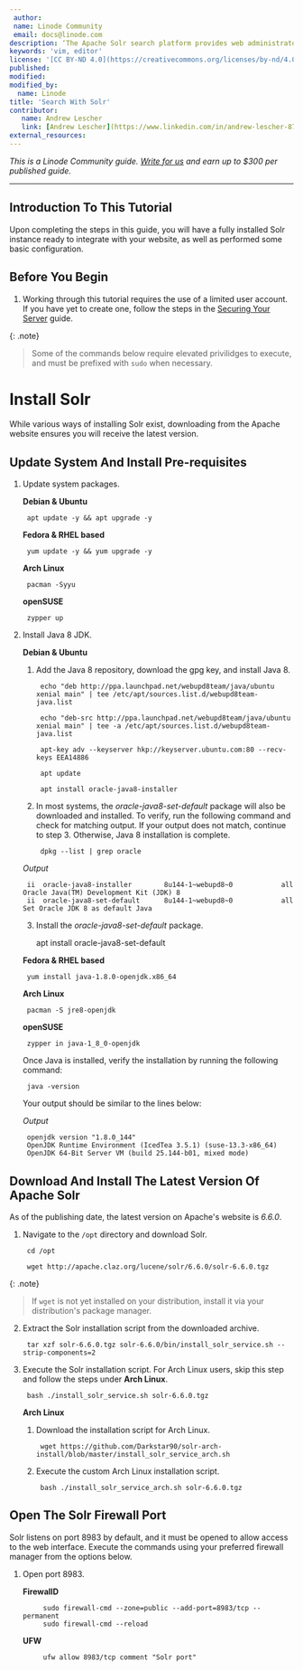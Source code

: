 ```yaml
---
 author:
 name: Linode Community
 email: docs@linode.com
description: ‘The Apache Solr search platform provides web administrators with a customizable and scalable open source solution for managing online content.
keywords: 'vim, editor'
license: '[CC BY-ND 4.0](https://creativecommons.org/licenses/by-nd/4.0)'
published:
modified:
modified_by:
  name: Linode
title: 'Search With Solr'
contributor:
   name: Andrew Lescher
   link: [Andrew Lescher](https://www.linkedin.com/in/andrew-lescher-87027940/)
external_resources:
---
```


*This is a Linode Community guide. [Write for us](/docs/contribute) and earn up to $300 per published guide.*

---

## Introduction To This Tutorial

Upon completing the steps in this guide, you will have a fully installed Solr instance ready to integrate with your website, as well as performed some basic configuration.

## Before You Begin

1. Working through this tutorial requires the use of a limited user account. If you have yet to create one, follow the steps in the [Securing Your Server](/docs/security/securing-your-server) guide.

{: .note}
> Some of the commands below require elevated privilidges to execute, and must be prefixed with `sudo` when necessary.

# Install Solr

While various ways of installing Solr exist, downloading from the Apache website ensures you will receive the latest version.

## Update System And Install Pre-requisites

1. Update system packages.

    **Debian & Ubuntu**

        apt update -y && apt upgrade -y

    **Fedora & RHEL based**

        yum update -y && yum upgrade -y

    **Arch Linux**

        pacman -Syyu

    **openSUSE**

        zypper up

2. Install Java 8 JDK.

    **Debian & Ubuntu**

    1. Add the Java 8 repository, download the gpg key, and install Java 8. 

            echo "deb http://ppa.launchpad.net/webupd8team/java/ubuntu xenial main" | tee /etc/apt/sources.list.d/webupd8team-java.list

            echo "deb-src http://ppa.launchpad.net/webupd8team/java/ubuntu xenial main" | tee -a /etc/apt/sources.list.d/webupd8team-java.list

            apt-key adv --keyserver hkp://keyserver.ubuntu.com:80 --recv-keys EEA14886

            apt update

            apt install oracle-java8-installer 

    2. In most systems, the *oracle-java8-set-default* package will also be downloaded and installed. To verify, run the following command and check for matching output. If your output does not match, continue to step 3. Otherwise, Java 8 installation is complete.

            dpkg --list | grep oracle

    *Output*
        
        ii  oracle-java8-installer        8u144-1~webupd8~0            all          Oracle Java(TM) Development Kit (JDK) 8
        ii  oracle-java8-set-default      8u144-1~webupd8~0            all          Set Oracle JDK 8 as default Java

    3. Install the *oracle-java8-set-default* package.

        apt install oracle-java8-set-default

    **Fedora & RHEL based**

        yum install java-1.8.0-openjdk.x86_64

    **Arch Linux**

        pacman -S jre8-openjdk 

    **openSUSE**

        zypper in java-1_8_0-openjdk

    Once Java is installed, verify the installation by running the following command:

        java -version

    Your output should be similar to the lines below:

    *Output*

        openjdk version "1.8.0_144"
        OpenJDK Runtime Environment (IcedTea 3.5.1) (suse-13.3-x86_64)
        OpenJDK 64-Bit Server VM (build 25.144-b01, mixed mode)

## Download And Install The Latest Version Of Apache Solr

As of the publishing date, the latest version on Apache's website is *6.6.0*. 

1. Navigate to the `/opt` directory and download Solr.

        cd /opt

        wget http://apache.claz.org/lucene/solr/6.6.0/solr-6.6.0.tgz

{: .note}
> If `wget` is not yet installed on your distribution, install it via your distribution's package manager.

2. Extract the Solr installation script from the downloaded archive.

        tar xzf solr-6.6.0.tgz solr-6.6.0/bin/install_solr_service.sh --strip-components=2

3. Execute the Solr installation script. For Arch Linux users, skip this step and follow the steps under **Arch Linux**.

        bash ./install_solr_service.sh solr-6.6.0.tgz

    **Arch Linux**

    1. Download the installation script for Arch Linux.

            wget https://github.com/Darkstar90/solr-arch-install/blob/master/install_solr_service_arch.sh

    2. Execute the custom Arch Linux installation script.

            bash ./install_solr_service_arch.sh solr-6.6.0.tgz 

## Open The Solr Firewall Port

Solr listens on port 8983 by default, and it must be opened to allow access to the web interface. Execute the commands using your preferred firewall manager from the options below.

1. Open port 8983.

    **FirewallD**

            sudo firewall-cmd --zone=public --add-port=8983/tcp --permanent
            sudo firewall-cmd --reload

    **UFW**

            ufw allow 8983/tcp comment "Solr port"
